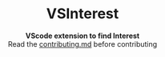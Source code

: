 <div align = Center>
    <h1> VSInterest</h1>
   <strong> VScode extension to find Interest </strong>
</div>

<div align= center>
    Read the <a href="https://github.com/Mehak-Mehta/VSInterest/blob/main/CONTRIBUTING.md">contributing.md</a> before contributing
</div>

<div></div>
